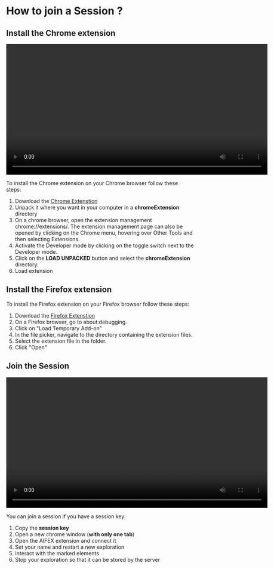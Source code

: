 How to join a Session ?
=======================

Install the Chrome extension
----------------------------

<video controls width="700">
    <source src="/static/video/aifex-chrome-plugin.mp4" type="video/mp4">
</video>

To install the Chrome extension on your Chrome browser follow these steps:

1. Download the [Chrome Extenstion](/static/chromeExtension.zip)
2. Unpack it where you want in your computer in a **chromeExtension** directory
3. On a chrome browser, open the extension management chrome://extensions/. The extension management page can also be opened by clicking on the Chrome menu, hovering over Other Tools and then selecting Extensions.
4. Activate the Developer mode by clicking on the toggle switch next to the Developer mode.
5. Click on the **LOAD UNPACKED** button and select the **chromeExtension** directory. 
6. Load extension

Install the Firefox extension
----------------------------

To install the Firefox extension on your Firefox browser follow these steps:

1. Download the [Firefox Extenstion](/static/firefoxExtension.zip)
2. On a Firefox browser, go to about:debugging.
3. Click on "Load Temporary Add-on"
4. In the file picker, navigate to the directory containing the extension files.
5. Select the extension file in the folder.
6. Click "Open"


Join the Session
-----------------------

<video controls width="700">
    <source src="/static/video/aifex-user-guide-eng.mp4" type="video/mp4">
</video>

You can join a session if you have a session key:

1. Copy the **session key** 
2. Open a new chrome window (**with only one tab**)
3. Open the AIFEX extension and connect it
4. Set your name and restart a new exploration
5. Interact with the marked elements 
6. Stop your exploration so that it can be stored by the server





